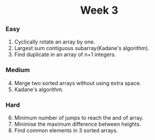 <h1 align="center">Week 3</h1>

### Easy

1. Cyclically rotate an array by one.
2. Largest sum contiguous subarray(Kadane's algorithm).
3. Find duplicate in an array of n+1 integers.
 

### Medium

4. Merge two sorted arrays without using extra space.
5. Kadane's algorithm.

### Hard

6. Minimum number of jumps to reach the and of array.
7. Minimise the maximum difference between heights.
8. Find common elements in 3 sorted arrays.

